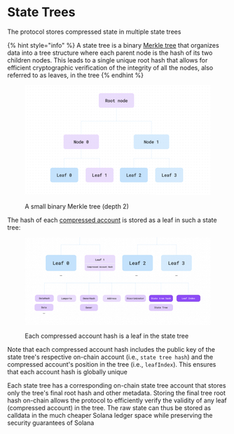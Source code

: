 # State Trees

The protocol stores compressed state in multiple state trees

{% hint style="info" %}
A state tree is a binary [Merkle tree](https://brilliant.org/wiki/merkle-tree/) that organizes data into a tree structure where each parent node is the hash of its two children nodes. This leads to a single unique root hash that allows for efficient cryptographic verification of the integrity of all the nodes, also referred to as leaves, in the tree
{% endhint %}

<figure><img src="../../.gitbook/assets/image (4).png" alt="" width="563"><figcaption><p>A small binary Merkle tree (depth 2)</p></figcaption></figure>

The hash of each [compressed account](compressed-account-model.md) is stored as a leaf in such a state tree:

<figure><img src="../../.gitbook/assets/Screenshot 2024-05-10 at 06.37.41.png" alt=""><figcaption><p>Each compressed account hash is a leaf in the state tree</p></figcaption></figure>

Note that each compressed account hash includes the public key of the state tree's respective on-chain account (i.e., `state tree hash`) and the compressed account's position in the tree (i.e., `leafIndex`). This ensures that each account hash is globally unique

Each state tree has a corresponding on-chain state tree account that stores only the tree's final root hash and other metadata. Storing the final tree root hash on-chain allows the protocol to efficiently verify the validity of any leaf (compressed account) in the tree. The raw state can thus be stored as calldata in the much cheaper Solana ledger space while preserving the security guarantees of Solana

